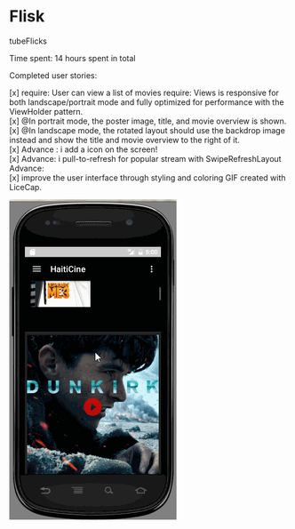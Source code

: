 # Flisk
tubeFlicks

Time spent: 14 hours spent in total

Completed user stories: <br/>

[x] require: User can view a list of movies require: Views is responsive for both landscape/portrait mode and fully optimized for performance with the ViewHolder pattern. <br/>
[x] @In portrait mode, the poster image, title, and movie overview is shown. <br/>
[x] @In landscape mode, the rotated layout should use the backdrop image instead and show the title and movie overview to the right of it.<br/> 
[x] Advance : i add a icon on the screen! <br/>
[x] Advance: i pull-to-refresh for popular stream with SwipeRefreshLayout Advance:<br/>
[x] improve the user interface through styling and coloring GIF created with LiceCap.<br/>

<img src="haitiCine.gif"/>
